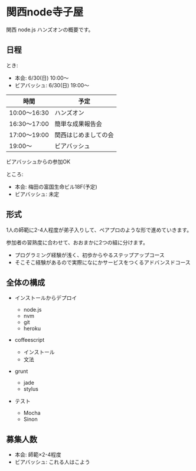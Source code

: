 # 関西node寺子屋

関西 node.js ハンズオンの概要です。

## 日程

とき:

* 本会: 6/30(日) 10:00〜
* ビアバッシュ: 6/30(日) 19:00〜

時間 | 予定
---- | ----
10:00〜16:30 | ハンズオン
16:30〜17:00 | 簡単な成果報告会
17:00〜19:00 | 関西はじめましての会
19:00〜 | ビアバッシュ

ビアバッシュからの参加OK

ところ:

* 本会: 梅田の富国生命ビル18F(予定)
* ビアバッシュ: 未定

## 形式

1人の師範に2-4人程度が弟子入りして、ペアプロのような形で進めていきます。

参加者の習熟度に合わせて、おおまかに2つの組に分けます。

* プログラミング経験が浅く、初歩からやるステップアップコース
* そこそこ経験があるので実際になにかサービスをつくるアドバンスドコース

## 全体の構成

+ インストールからデプロイ
	+ node.js
	+ nvm
	+ git
	+ heroku

+ coffeescript
	+ インストール
	+ 文法

+ grunt
	+ jade
	+ stylus
	
+ テスト
	+ Mocha
	+ Sinon

## 募集人数

* 本会: 師範×2-4程度
* ビアバッシュ: これる人はこよう

